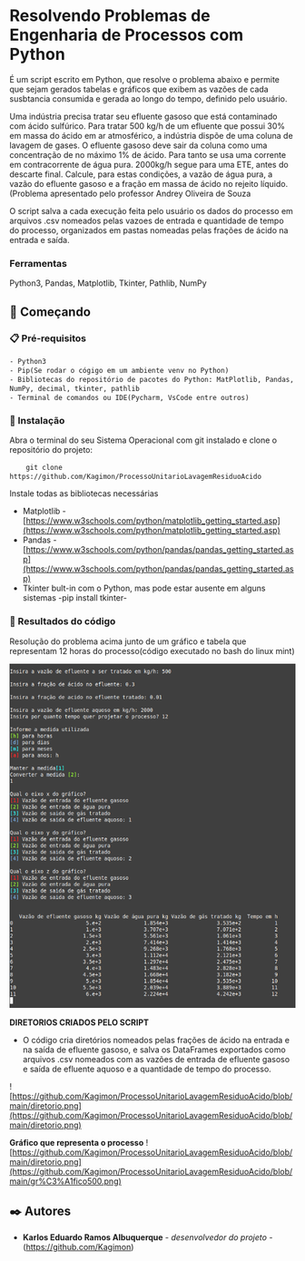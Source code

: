 
  # Resolvendo Problemas de Engenharia de Processos com Python

É um script escrito em Python, que resolve o problema abaixo e permite que sejam gerados tabelas e gráficos que exibem as vazões de cada susbtancia consumida e gerada ao longo do tempo, definido pelo usuário.

Uma indústria precisa tratar seu efluente gasoso que está contaminado com ácido sulfúrico. Para tratar 500 kg/h de um efluente que possui 30% em massa do ácido em ar atmosférico, a indústria dispõe de uma coluna de lavagem de gases. O efluente gasoso deve sair da coluna como uma concentração de no máximo 1% de ácido. Para tanto se usa uma corrente em contracorrente de água pura. 2000kg/h segue para uma ETE, antes do descarte final. Calcule, para estas condições, a vazão de água pura, a vazão do efluente gasoso e a fração em massa de ácido no rejeito líquido.(Problema apresentado pelo professor Andrey Oliveira de Souza

O script salva a cada execução feita pelo usuário os dados do processo em arquivos .csv nomeados pelas vazoes de entrada e quantidade de tempo do processo, organizados em pastas nomeadas pelas frações de ácido na entrada e saída.
### Ferramentas 
Python3, Pandas, Matplotlib, Tkinter, Pathlib, NumPy

## 🚀 Começando

### 📋 Pré-requisitos


```
- Python3
- Pip(Se rodar o cógigo em um ambiente venv no Python)
- Bibliotecas do repositório de pacotes do Python: MatPlotlib, Pandas, NumPy, decimal, tkinter, pathlib
- Terminal de comandos ou IDE(Pycharm, VsCode entre outros)
```

### 🔧 Instalação


Abra o terminal do seu Sistema Operacional com git instalado e clone o repositório do projeto:

```
    git clone https://github.com/Kagimon/ProcessoUnitarioLavagemResiduoAcido
```

 Instale todas as bibliotecas necessárias 
 
- Matplotlib - [https://www.w3schools.com/python/matplotlib_getting_started.asp](https://www.w3schools.com/python/matplotlib_getting_started.asp)
- Pandas - [https://www.w3schools.com/python/pandas/pandas_getting_started.asp](https://www.w3schools.com/python/pandas/pandas_getting_started.asp)
- Tkinter bult-in com o Python, mas pode estar ausente em alguns sistemas
-pip install tkinter-
        
### 🔩 Resultados do  código
Resolução do problema acima junto de um gráfico e tabela que representam 12 horas do processo(código executado no bash do linux mint)

![execução do código](https://github.com/Kagimon/ProcessoUnitarioLavagemResiduoAcido/blob/main/execucaodocodigo.png)


**DIRETORIOS CRIADOS PELO SCRIPT**
- O código cria diretórios nomeados pelas frações de ácido na entrada e na saída de efluente gasoso, e salva os DataFrames exportados como arquivos .csv nomeados com as vazões de entrada de efluente gasoso e saída de efluente aquoso e a quantidade de tempo do processo.

![https://github.com/Kagimon/ProcessoUnitarioLavagemResiduoAcido/blob/main/diretorio.png](https://github.com/Kagimon/ProcessoUnitarioLavagemResiduoAcido/blob/main/diretorio.png)

**Gráfico que representa o processo**
![https://github.com/Kagimon/ProcessoUnitarioLavagemResiduoAcido/blob/main/diretorio.png](https://github.com/Kagimon/ProcessoUnitarioLavagemResiduoAcido/blob/main/gr%C3%A1fico500.png)

## ✒️ Autores

* **Karlos Eduardo Ramos Albuquerque** - *desenvolvedor do projeto* - (https://github.com/Kagimon)

